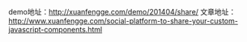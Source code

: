 demo地址：http://xuanfengge.com/demo/201404/share/
文章地址：http://www.xuanfengge.com/social-platform-to-share-your-custom-javascript-components.html